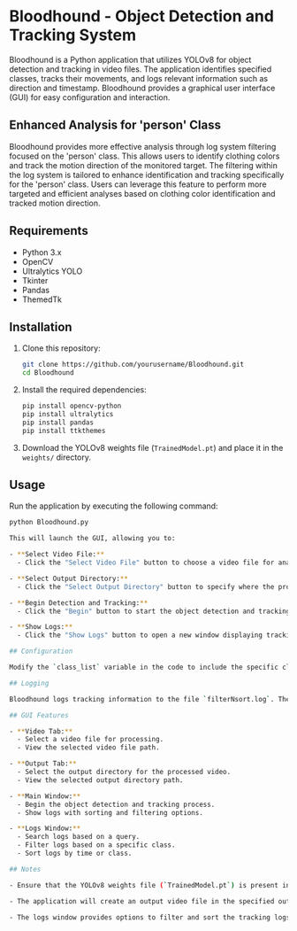 # Bloodhound - Object Detection and Tracking System

Bloodhound is a Python application that utilizes YOLOv8 for object detection and tracking in video files. The application identifies specified classes, tracks their movements, and logs relevant information such as direction and timestamp. Bloodhound provides a graphical user interface (GUI) for easy configuration and interaction.

## Enhanced Analysis for 'person' Class

Bloodhound provides more effective analysis through log system filtering focused on the 'person' class. This allows users to identify clothing colors and track the motion direction of the monitored target. The filtering within the log system is tailored to enhance identification and tracking specifically for the 'person' class. Users can leverage this feature to perform more targeted and efficient analyses based on clothing color identification and tracked motion direction.

## Requirements

- Python 3.x
- OpenCV
- Ultralytics YOLO
- Tkinter
- Pandas
- ThemedTk

## Installation

1. Clone this repository:

    ```bash
    git clone https://github.com/yourusername/Bloodhound.git
    cd Bloodhound
    ```

2. Install the required dependencies:

    ```bash
    pip install opencv-python
    pip install ultralytics
    pip install pandas
    pip install ttkthemes
    ```

3. Download the YOLOv8 weights file (`TrainedModel.pt`) and place it in the `weights/` directory.

## Usage

Run the application by executing the following command:

```bash
python Bloodhound.py

This will launch the GUI, allowing you to:

- **Select Video File:**
  - Click the "Select Video File" button to choose a video file for analysis.

- **Select Output Directory:**
  - Click the "Select Output Directory" button to specify where the processed video should be saved.

- **Begin Detection and Tracking:**
  - Click the "Begin" button to start the object detection and tracking process.

- **Show Logs:**
  - Click the "Show Logs" button to open a new window displaying tracking logs. Here, you can monitor detection results and tracking information.

## Configuration

Modify the `class_list` variable in the code to include the specific classes you want to detect and track. Adjust the confidence thresholds and other parameters as needed.

## Logging

Bloodhound logs tracking information to the file `filterNsort.log`. The logs include the timestamp, detected class, direction, and additional details based on the tracking logic.

## GUI Features

- **Video Tab:**
  - Select a video file for processing.
  - View the selected video file path.

- **Output Tab:**
  - Select the output directory for the processed video.
  - View the selected output directory path.

- **Main Window:**
  - Begin the object detection and tracking process.
  - Show logs with sorting and filtering options.

- **Logs Window:**
  - Search logs based on a query.
  - Filter logs based on a specific class.
  - Sort logs by time or class.

## Notes

- Ensure that the YOLOv8 weights file (`TrainedModel.pt`) is present in the `weights/` directory before running the application.

- The application will create an output video file in the specified output directory.

- The logs window provides options to filter and sort the tracking logs for better analysis.
